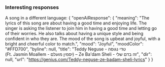 ### Interesting responses

A song in a different language:
{
"openAiResponse": {
"meaning": "The lyrics of this song are about having a good time and enjoying life. The singer is asking the listener to join him in having a good time and letting go of their worries. He also talks about having a unique style and being confident in who they are. The mood of the song is upbeat and joyful, with a bright and cheerful color to match.",
"mood": "Joyful",
"moodColor": "#FFD700",
"byline": null,
"title": "Teddy Neguse - טדי נגוסה (Ft. Jasmin Moallem - יסמין מועלם) – Ze Ba'dam Sheli - זה בדם שלי",
"dir": null,
"url": "https://genius.com/Teddy-neguse-ze-badam-sheli-lyrics"
}
}
